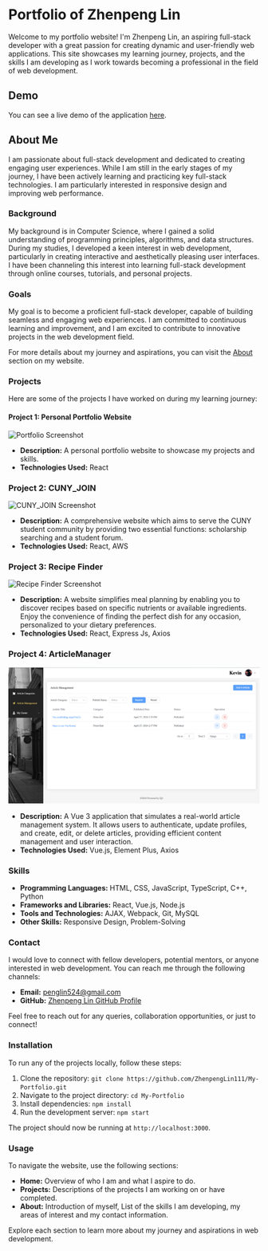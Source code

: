 # Portfolio of Zhenpeng Lin

Welcome to my portfolio website! I'm Zhenpeng Lin, an aspiring full-stack developer with a great passion for creating dynamic and user-friendly web applications. This site showcases my learning journey, projects, and the skills I am developing as I work towards becoming a professional in the field of web development.

## Demo

You can see a live demo of the application [here](https://zplmyportfolio.netlify.app).

## About Me

I am passionate about full-stack development and dedicated to creating engaging user experiences. While I am still in the early stages of my journey, I have been actively learning and practicing key full-stack technologies. I am particularly interested in responsive design and improving web performance.

### Background

My background is in Computer Science, where I gained a solid understanding of programming principles, algorithms, and data structures. During my studies, I developed a keen interest in web development, particularly in creating interactive and aesthetically pleasing user interfaces. I have been channeling this interest into learning full-stack development through online courses, tutorials, and personal projects.

### Goals

My goal is to become a proficient full-stack developer, capable of building seamless and engaging web experiences. I am committed to continuous learning and improvement, and I am excited to contribute to innovative projects in the web development field.

For more details about my journey and aspirations, you can visit the [About](#about) section on my website.

### Projects

Here are some of the projects I have worked on during my learning journey:

#### Project 1: Personal Portfolio Website
![Portfolio Screenshot](/src/assets/MyPortfolio.png)
- **Description:** A personal portfolio website to showcase my projects and skills.
- **Technologies Used:** React

### Project 2: CUNY_JOIN
![CUNY_JOIN Screenshot](/src/assets/CUNY_JOIN.png)
- **Description:** A comprehensive website which aims to serve the CUNY student community by providing two essential functions: scholarship searching and a student forum.
- **Technologies Used:** React, AWS

### Project 3: Recipe Finder
![Recipe Finder Screenshot](/src/assets/Recipe-Finder.png)
- **Description:** A website simplifies meal planning by enabling you to discover recipes based on specific nutrients or available ingredients. Enjoy the convenience of finding the perfect dish for any occasion, personalized to your dietary preferences. 
- **Technologies Used:** React, Express Js, Axios

### Project 4: ArticleManager
![ArticleManager Screenshot](/src/assets/ArticleManager.png)
- **Description:** A Vue 3 application that simulates a real-world article management system. It allows users to authenticate, update profiles, and create, edit, or delete articles, providing efficient content management and user interaction.
- **Technologies Used:** Vue.js, Element Plus, Axios

### Skills

- **Programming Languages:** HTML, CSS, JavaScript, TypeScript, C++, Python
- **Frameworks and Libraries:** React, Vue.js, Node.js
- **Tools and Technologies:** AJAX, Webpack, Git, MySQL
- **Other Skills:** Responsive Design, Problem-Solving

### Contact

I would love to connect with fellow developers, potential mentors, or anyone interested in web development. You can reach me through the following channels:

- **Email:** penglin524@gmail.com
- **GitHub:** [Zhenpeng Lin GitHub Profile](https://github.com/ZhenpengLin111)

Feel free to reach out for any queries, collaboration opportunities, or just to connect!

### Installation

To run any of the projects locally, follow these steps:

1. Clone the repository: `git clone https://github.com/ZhenpengLin111/My-Portfolio.git`
2. Navigate to the project directory: `cd My-Portfolio`
3. Install dependencies: `npm install`
4. Run the development server: `npm start`

The project should now be running at `http://localhost:3000`.

### Usage

To navigate the website, use the following sections:
- **Home:** Overview of who I am and what I aspire to do.
- **Projects:** Descriptions of the projects I am working on or have completed.
- **About:** Introduction of myself, List of the skills I am developing, my areas of interest and my contact information.

Explore each section to learn more about my journey and aspirations in web development.